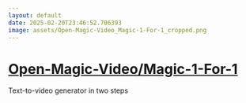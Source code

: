 ```yaml
---
layout: default
date: 2025-02-20T23:46:52.706393
image: assets/Open-Magic-Video_Magic-1-For-1_cropped.png
---
```


# [Open-Magic-Video/Magic-1-For-1](https://github.com/Open-Magic-Video/Magic-1-For-1)

Text-to-video generator in two steps
